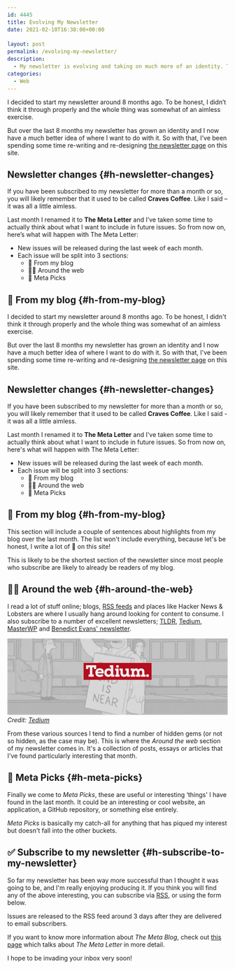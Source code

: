 ```yaml
---
id: 4445
title: Evolving My Newsletter
date: 2021-02-10T16:38:08+00:00

layout: post
permalink: /evolving-my-newsletter/
description:
  - My newsletter is evolving and taking on much more of an identity. This post talks about the next phase of my newsletter.
categories:
  - Web
---
```

I decided to start my newsletter around 8 months ago. To be honest, I didn&#8217;t think it through properly and the whole thing was somewhat of an aimless exercise.

But over the last 8 months my newsletter has grown an identity and I now have a much better idea of where I want to do with it. So with that, I&#8217;ve been spending some time re-writing and re-designing [the newsletter page](/newsletter) on this site.

## Newsletter changes {#h-newsletter-changes}

If you have been subscribed to my newsletter for more than a month or so, you will likely remember that it used to be called **Craves Coffee**. Like I said &#8211; it was all a little aimless.

Last month I renamed it to **The Meta Letter** and I&#8217;ve taken some time to actually think about what I want to include in future issues. So from now on, here&#8217;s what will happen with The Meta Letter:

  * New issues will be released during the last week of each month.
  * Each issue will be split into 3 sections:
      * 📝 From my blog
      * 👨‍💻 Around the web
      * 🧐 Meta Picks

## 📝 From my blog {#h-from-my-blog}

I decided to start my newsletter around 8 months ago. To be honest, I didn't think it through properly and the whole thing was somewhat of an aimless exercise.

But over the last 8 months my newsletter has grown an identity and I now have a much better idea of where I want to do with it. So with that, I've been spending some time re-writing and re-designing [the newsletter page](/newsletter) on this site.

## Newsletter changes {#h-newsletter-changes}

If you have been subscribed to my newsletter for more than a month or so, you will likely remember that it used to be called **Craves Coffee**. Like I said - it was all a little aimless.

Last month I renamed it to **The Meta Letter** and I've taken some time to actually think about what I want to include in future issues. So from now on, here's what will happen with The Meta Letter:

  * New issues will be released during the last week of each month.
  * Each issue will be split into 3 sections:
      * 📝 From my blog
      * 👨‍💻 Around the web
      * 🧐 Meta Picks

## 📝 From my blog {#h-from-my-blog}

This section will include a couple of sentences about highlights from my blog over the last month. The list won't include everything, because let's be honest, I write a lot of 💩 on this site!

This is likely to be the shortest section of the newsletter since most people who subscribe are likely to already be readers of my blog.

## 👨‍💻 Around the web {#h-around-the-web}

I read a lot of stuff online; blogs, [RSS feeds](/why-having-a-full-post-rss-feed-is-a-good-idea/) and places like Hacker News & Lobsters are where I usually hang around looking for content to consume. I also subscribe to a number of excellent newsletters; <a href="https://www.tldrnewsletter.com/" target="_blank" rel="noreferrer noopener">TLDR</a>, <a href="https://tedium.co/" target="_blank" rel="noreferrer noopener">Tedium</a>, <a href="https://masterwp.co/" target="_blank" rel="noreferrer noopener">MasterWP</a> and <a href="https://www.ben-evans.com/newsletter" target="_blank" rel="noreferrer noopener">Benedict Evans' newsletter</a>.

![](/assets/images/tedium.jpg)
*Credit: <a href="https://tedium.co" target="_blank" rel="noreferrer noopener">Tedium</a>*

From these various sources I tend to find a number of hidden gems (or not so hidden, as the case may be). This is where the _Around the web_ section of my newsletter comes in. It's a collection of posts, essays or articles that I've found particularly interesting that month.

## 🧐 Meta Picks {#h-meta-picks}

Finally we come to _Meta Picks_, these are useful or interesting &#8216;things' I have found in the last month. It could be an interesting or cool website, an application, a GitHub repository, or something else entirely.

_Meta Picks_ is basically my catch-all for anything that has piqued my interest but doesn't fall into the other buckets.

## ✅ Subscribe to my newsletter {#h-subscribe-to-my-newsletter}

So far my newsletter has been way more successful than I thought it was going to be, and I'm really enjoying producing it. If you think you will find any of the above interesting, you can subscribe via [RSS](/category/newsletter/feed), or using the form below.

<p class="notice">
  Issues are released to the RSS feed around 3 days after they are delivered to email subscribers.
</p>

If you want to know more information about _The Meta Blog_, check out [this page](/newsletter) which talks about _The Meta Letter_ in more detail.

I hope to be invading your inbox very soon!
